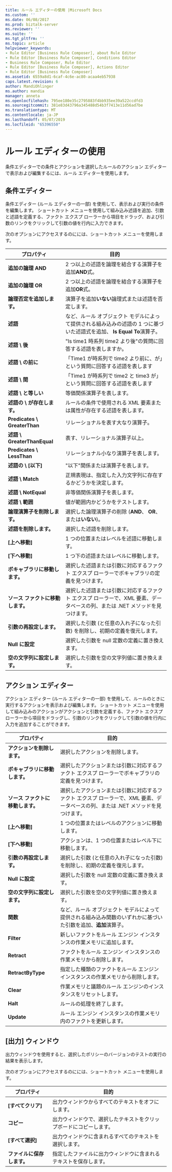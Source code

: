 ```yaml
---
title: ルール エディターの使用 |Microsoft Docs
ms.custom: ''
ms.date: 06/08/2017
ms.prod: biztalk-server
ms.reviewer: ''
ms.suite: ''
ms.tgt_pltfrm: ''
ms.topic: article
helpviewer_keywords:
- Rule Editor [Business Rule Composer], about Rule Editor
- Rule Editor [Business Rule Composer], Conditions Editor
- Business Rule Composer, Rule Editor
- Rule Editor [Business Rule Composer], Actions Editor
- Rule Editor [Business Rule Composer]
ms.assetid: 6559a8d1-6caf-4c6e-ac80-acaa4eb57938
caps.latest.revision: 6
author: MandiOhlinger
ms.author: mandia
manager: anneta
ms.openlocfilehash: 795ee180e35c2795883f4bb935ee39a522ccdfd3
ms.sourcegitcommit: 381e83d43796a345488d54b3f7413e11d56ad7be
ms.translationtype: MT
ms.contentlocale: ja-JP
ms.lasthandoff: 05/07/2019
ms.locfileid: "65396550"
---
```

# <a name="using-rule-editor"></a>ルール エディターの使用
条件エディターでの条件とアクションを選択したルールのアクション エディターで表示および編集するには、ルール エディターを使用します。  
  
## <a name="conditions-editor"></a>条件エディター  
 条件エディター (ルール エディターの一部) を使用して、表示および実行の条件を編集します。 ショートカット メニューを使用して組み込み述語を追加、引数と述語を定義する、ファクト エクスプ ローラーから項目をドラッグ、および引数のリンクをクリックして引数の値を行内に入力できます。  
  
 次のオプションにアクセスするのにには、ショートカット メニューを使用します。  
  
|プロパティ|目的|  
|--------------|----------------|  
|**追加の論理 AND**|2 つ以上の述語を論理を結合する演算子を追加**AND**式。|  
|**追加の論理 OR**|2 つ以上の述語を論理を結合する演算子を追加**OR**式。|  
|**論理否定を追加します。**|演算子を追加**いない**論理式または述語を否定します。|  
|**述語**|など、ルール オブジェクト モデルによって提供される組み込みの述語の 1 つに基づいた述語式を追加、 **Is Equal To**演算子。|  
|**述語 \ 後**|"Is time1 時系列 time2 より後"の質問に回答する述語を表しますか。|  
|**述語 \ の前に**|「Time1 が時系列で time2 より前に、が」という質問に回答する述語を表します|  
|**述語 \ 間**|「Time1 が時系列で time2 と time3 が」という質問に回答する述語を表します|  
|**述語 \ と等しい**|等価関係演算子を表します。|  
|**述語の \ が存在します。**|ルールの条件で使用される XML 要素または属性が存在する述語を表します。|  
|**Predicates \ GreaterThan**|リレーショナルを表す大なり演算子。|  
|**述語 \ GreaterThanEqual**|表す、リレーショナル演算子以上。|  
|**Predicates \ LessThan**|リレーショナル小なり演算子を表します。|  
|**述語の \ [以下]**|"以下"関係または演算子を表します。|  
|**述語 \ Match**|正規表現は、指定した入力文字列に存在するかどうかを決定します。|  
|**述語 \ NotEqual**|非等価関係演算子を表します。|  
|**述語 \ 範囲**|値が範囲内かどうかをテストします。|  
|**論理演算子を削除します。**|選択した論理演算子の削除 (**AND**、 **OR**、または**いない**)。|  
|**述語を削除します。**|選択した述語を削除します。|  
|**[上へ移動]**|1 つの位置またはレベルを述語に移動します。|  
|**[下へ移動]**|1 つ下の述語またはレベルに移動します。|  
|**ボキャブラリに移動します。**|選択した述語または引数に対応するファクト エクスプ ローラーでボキャブラリの定義を見つけます。|  
|**ソース ファクトに移動します。**|選択した述語または引数に対応するファクト エクスプ ローラーで、XML 要素、データベースの列、または .NET メソッドを見つけます。|  
|**引数の再設定します。**|選択した引数 (と任意の入れ子になった引数) を削除し、初期の定義を復元します。|  
|**Null に設定**|選択した引数を null 定数の定義に置き換えます。|  
|**空の文字列に設定します。**|選択した引数を空の文字列値に置き換えます。|  
  
## <a name="actions-editor"></a>アクション エディター  
 アクション エディター (ルール エディターの一部) を使用して、ルールのときに実行するアクションを表示および編集します。 ショートカット メニューを使用して組み込みのアクションがアクションと引数を定義する、ファクト エクスプ ローラーから項目をドラッグし、引数のリンクをクリックして引数の値を行内に入力を追加することができます。  
  
|プロパティ|目的|  
|--------------|----------------|  
|**アクションを削除します。**|選択したアクションを削除します。|  
|**ボキャブラリに移動します。**|選択したアクションまたは引数に対応するファクト エクスプ ローラーでボキャブラリの定義を見つけます。|  
|**ソース ファクトに移動します。**|選択したアクションまたは引数に対応するファクト エクスプ ローラーで、XML 要素、データベースの列、または .NET メソッドを見つけます。|  
|**[上へ移動]**|1 つの位置またはレベルのアクションに移動します。|  
|**[下へ移動]**|アクションは、1 つの位置またはレベル下に移動します。|  
|**引数の再設定します。**|選択した引数 (と任意の入れ子になった引数) を削除し、初期の定義を復元します。|  
|**Null に設定**|選択した引数を null 定数の定義に置き換えます。|  
|**空の文字列に設定します。**|選択した引数を空の文字列値に置き換えます。|  
|**関数**|など、ルール オブジェクト モデルによって提供される組み込み関数のいずれかに基づいた引数を追加、**追加**演算子。|  
|**Filter**|新しいファクトをルール エンジン インスタンスの作業メモリに追加します。|  
|**Retract**|ファクトをルール エンジン インスタンスの作業メモリから削除します。|  
|**RetractByType**|指定した種類のファクトをルール エンジン インスタンスの作業メモリから削除します。|  
|**Clear**|作業メモリと議題のルール エンジンのインスタンスをリセットします。|  
|**Halt**|ルールの処理を終了します。|  
|**Update**|ルール エンジン インスタンスの作業メモリ内のファクトを更新します。|  
  
## <a name="output-window"></a>[出力] ウィンドウ  
 出力ウィンドウを使用すると、選択したポリシーのバージョンのテストの実行の結果を表示します。  
  
 次のオプションにアクセスするのにには、ショートカット メニューを使用します。  
  
|プロパティ|目的|  
|--------------|----------------|  
|**[すべてクリア]**|出力ウィンドウからすべてのテキストをオフにします。|  
|**コピー**|出力ウィンドウで、選択したテキストをクリップボードにコピーします。|  
|**[すべて選択]**|出力ウィンドウに含まれるすべてのテキストを選択します。|  
|**ファイルに保存します。**|指定したファイルに出力ウィンドウに含まれるテキストを保存します。|